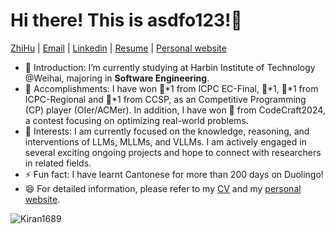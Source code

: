 # Hi there! This is asdfo123!👋

<p align="left" width="200">
   <p align="left"> <a href="https://www.zhihu.com/people/asdfo">ZhiHu</a> | <a href="mailto:leeasdfo123@gmail.com">Email</a> | <a href="https://www.linkedin.com/in/xinye-li-5503a3283/">Linkedin</a> | <a href="https://github.com/asdfo123/asdfo123/blob/main/CV_Xinye_Li.pdf">Resume</a> | <a href="https://asdfo123.github.io">Personal website</a></p>
</p>

- 🔭 Introduction: I’m currently studying at Harbin Institute of Technology @Weihai, majoring in **Software Engineering**.
- 🏅 Accomplishments: I have won 🥉\*1 from ICPC EC-Final, 🥈\*1, 🥉\*1 from ICPC-Regional and 🥉\*1 from CCSP, as an Competitive Programming (CP) player (OIer/ACMer). In addition, I have won 🥈 from CodeCraft2024, a contest focusing on optimizing real-world problems.
- 🌱 Interests: I am currently focused on the knowledge, reasoning, and interventions of LLMs, MLLMs, and VLLMs. I am actively engaged in several exciting ongoing projects and hope to connect with researchers in related fields.
- ⚡ Fun fact: I have learnt Cantonese for more than 200 days on Duolingo!
- 😄 For detailed information, please refer to my <a href="https://github.com/asdfo123/asdfo123/blob/main/CV_Xinye_Li.pdf">CV</a> and my <a href="https://asdfo123.github.io">personal website</a>. </p>  



<!--
**asdfo123/asdfo123** is a ✨ _special_ ✨ repository because its `README.md` (this file) appears on your GitHub profile.

Here are some ideas to get you started:

- 🔭 I’m currently working on ...
- 🌱 I’m currently learning ...
- 👯 I’m looking to collaborate on ...
- 🤔 I’m looking for help with ...
- 💬 Ask me about ...
- 📫 How to reach me: ...
- 😄 Pronouns: ...
- ⚡ Fun fact: ...
-->

<p align="left">
  <img src="https://komarev.com/ghpvc/?username=asdfo123&label=Profile%20views&color=yellow&style=for-the-badge&logo=star&base=0&abbreviated=true" alt="Kiran1689" style="padding-right:20px;" />
</p>
